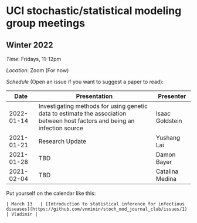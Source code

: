 # UCI stochastic/statistical modeling group meetings

## Winter 2022

*Time*: Fridays, 11-12pm

*Location*: Zoom (For now)

*Schedule* (Open an issue if you want to suggest a paper to read):

| Date   | Presentation   | Presenter    |
|--------|----------------|--------------|
| 2022-01-14 |Investigating methods for using genetic data to estimate the association between host factors and being an infection source| Isaac Goldstein |
| 2021-01-21 | Research Update | Yushang Lai |
| 2021-01-28 | TBD | Damon Bayer |
| 2021-02-04 | TBD | Catalina Medina |



Put yourself on the calendar like this:
```
| March 13   | [Introduction to statistical inference for infectious diseases](https://github.com/vnminin/stoch_mod_journal_club/issues/1) | Vladimir |
```
